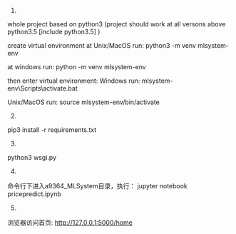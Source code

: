 1. 
whole project based on python3
(project should work at all versons above python3.5 [include python3.5] )

create virtual environment
at Unix/MacOS run:
python3 -m venv  mlsystem-env

at windows run:
python -m venv  mlsystem-env

then enter virtual environment:
Windows run:
mlsystem-env\Scripts\activate.bat

Unix/MacOS run:
source mlsystem-env/bin/activate


2. 

pip3 install -r requirements.txt


3.
python3 wsgi.py

4.
命令行下进入a9364_MLSystem目录，执行：
jupyter notebook pricepredict.ipynb 


5. 
浏览器访问首页: http://127.0.0.1:5000/home